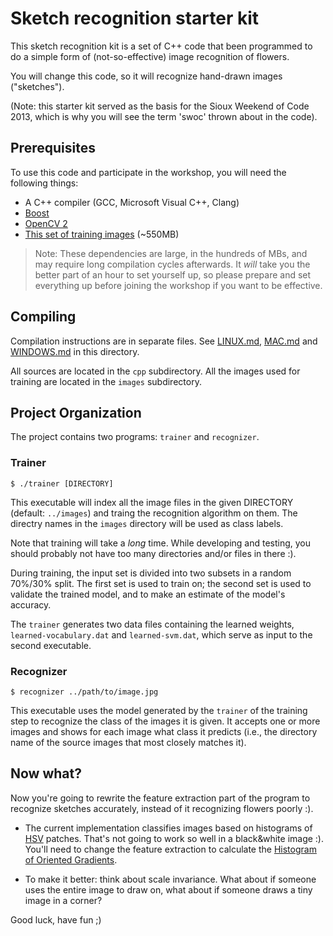 Sketch recognition starter kit
==============================

This sketch recognition kit is a set of C++ code that been programmed to do a
simple form of (not-so-effective) image recognition of flowers.

You will change this code, so it will recognize hand-drawn images ("sketches").

(Note: this starter kit served as the basis for the Sioux Weekend of Code 2013,
which is why you will see the term 'swoc' thrown about in the code).

Prerequisites
-------------

To use this code and participate in the workshop, you will need the following
things:

  * A C++ compiler (GCC, Microsoft Visual C++, Clang)
  * [Boost](http://www.boost.org/)
  * [OpenCV 2](http://opencv.org/)
  * [This set of training images](http://cybertron.cg.tu-berlin.de/eitz/projects/classifysketch/sketches_png.zip) (~550MB)

> Note: These dependencies are large, in the hundreds of MBs, and may require
> long compilation cycles afterwards. It *will* take you the better part of an
> hour to set yourself up, so please prepare and set everything up before
> joining the workshop if you want to be effective.

Compiling
---------

Compilation instructions are in separate files. See [LINUX.md](LINUX.md),
[MAC.md](MAC.md) and [WINDOWS.md](WINDOWS.md) in this directory.

All sources are located in the `cpp` subdirectory. All the images used for
training are located in the `images` subdirectory.

Project Organization
--------------------

The project contains two programs: `trainer` and `recognizer`.

### Trainer

    $ ./trainer [DIRECTORY]

This executable will index all the image files in the given DIRECTORY (default:
`../images`) and traing the recognition algorithm on them. The directry names
in the `images` directory will be used as class labels.

Note that training will take a *long* time. While developing and testing, you
should probably not have too many directories and/or files in there :).

During training, the input set is divided into two subsets in a random 70%/30%
split. The first set is used to train on; the second set is used to validate
the trained model, and to make an estimate of the model's accuracy.

The `trainer` generates two data files containing the learned weights,
`learned-vocabulary.dat` and `learned-svm.dat`, which serve as input to the
second executable.

### Recognizer

    $ recognizer ../path/to/image.jpg

This executable uses the model generated by the `trainer` of the training step
to recognize the class of the images it is given. It accepts one or more images
and shows for each image what class it predicts (i.e., the directory name of
the source images that most closely matches it).

Now what?
---------

Now you're going to rewrite the feature extraction part of the program to
recognize sketches accurately, instead of it recognizing flowers poorly :).

- The current implementation classifies images based on histograms of
  [HSV](http://en.wikipedia.org/wiki/HSL_and_HSV) patches. That's not going to
  work so well in a black&white image :). You'll need to change the feature
  extraction to calculate the [Histogram of Oriented
  Gradients](http://en.wikipedia.org/wiki/Histogram_of_oriented_gradients).

- To make it better: think about scale invariance. What about if someone uses
  the entire image to draw on, what about if someone draws a tiny image in a
  corner?

Good luck, have fun ;)
